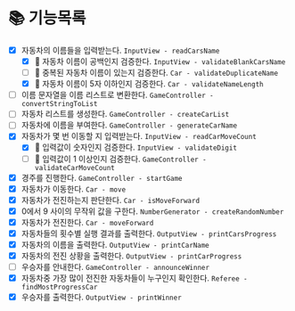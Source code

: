 # 📚 기능목록
- [x] 자동차의 이름들을 입력받는다. ``InputView - readCarsName``
  - [x] 🚫 자동차 이름이 공백인지 검증한다. ``InputView - validateBlankCarsName``
  - [ ] 🚫 중복된 자동차 이름이 있는지 검증한다. ``Car - validateDuplicateName``
  - [x] 🚫 자동차 이름이 5자 이하인지 검증한다. ``Car - validateNameLength``
- [ ] 이름 문자열을 이름 리스트로 변환한다. ``GameController - convertStringToList``
- [ ] 자동차 리스트를 생성한다. ``GameController - createCarList``
- [ ] 자동차에 이름을 부여한다. ``GameController - generateCarName``
- [x] 자동차가 몇 번 이동할 지 입력받는다.  ``InputView - readCarMoveCount``
  - [x] 🚫 입력값이 숫자인지 검증한다. ``InputView - validateDigit``
  - [ ] 🚫 입력값이 1 이상인지 검증한다. ``GameController - validateCarMoveCount``
- [x] 경주를 진행한다. ``GameController - startGame``
- [x] 자동차가 이동한다. ``Car - move``
- [x] 자동차가 전진하는지 판단한다. ``Car - isMoveForward``
- [x] 0에서 9 사이의 무작위 값을 구한다. ``NumberGenerator - createRandomNumber`` 
- [x] 자동차가 전진한다. ``Car - moveForward``
- [x] 자동차들의 횟수별 실행 결과를 출력한다. ``OutputView - printCarsProgress``
- [x] 자동차의 이름을 출력한다. ``OutputView - printCarName``
- [x] 자동차의 전진 상황을 출력한다. ``OutputView - printCarProgress``
- [ ] 우승자를 안내한다. ``GameController - announceWinner``
- [x] 자동차중 가장 많이 전진한 자동차들이 누구인지 확인한다. ``Referee - findMostProgressCar``
- [x] 우승자를 출력한다. ``OutputView - printWinner``
